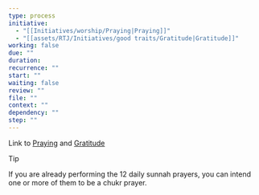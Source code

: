 ```yaml
---
type: process
initiative:
  - "[[Initiatives/worship/Praying|Praying]]"
  - "[[assets/RTJ/Initiatives/good traits/Gratitude|Gratitude]]"
working: false
due: ""
duration: 
recurrence: ""
start: ""
waiting: false
review: ""
file: ""
context: ""
dependency: ""
step: ""
---
```


Link to [Praying](Initiatives/worship/Praying.md) and [Gratitude](assets/RTJ/Initiatives/good%20traits/Gratitude.md)

> [!tip]
> 
> 
> If you are already performing the 12 daily sunnah prayers, you can intend one or more of them to be a chukr prayer.
> 

